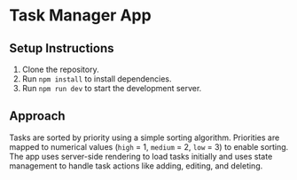 # Task Manager App

## Setup Instructions

1. Clone the repository.
2. Run `npm install` to install dependencies.
3. Run `npm run dev` to start the development server.

## Approach

Tasks are sorted by priority using a simple sorting algorithm. Priorities are mapped to numerical values (`high` = 1, `medium` = 2, `low` = 3) to enable sorting. The app uses server-side rendering to load tasks initially and uses state management to handle task actions like adding, editing, and deleting.
